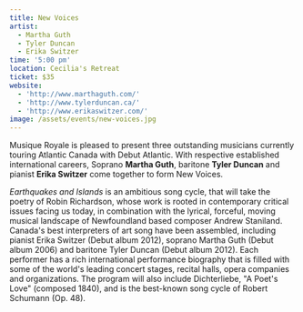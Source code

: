 ```yaml
---
title: New Voices
artist:
  - Martha Guth
  - Tyler Duncan
  - Erika Switzer
time: '5:00 pm'
location: Cecilia's Retreat
ticket: $35
website:
  - 'http://www.marthaguth.com/'
  - 'http://www.tylerduncan.ca/'
  - 'http://www.erikaswitzer.com/'
image: /assets/events/new-voices.jpg
---
```


Musique Royale is pleased to present three outstanding musicians currently touring Atlantic Canada with Debut Atlantic. With respective established international careers, Soprano **Martha Guth**, baritone **Tyler Duncan** and pianist **Erika Switzer** come together to form New Voices.

_Earthquakes and Islands_ is an ambitious song cycle, that will take the poetry of Robin Richardson, whose work is rooted in contemporary critical issues facing us today, in combination with the lyrical, forceful, moving musical landscape of Newfoundland based composer Andrew Staniland. Canada's best interpreters of art song have been assembled, including pianist Erika Switzer (Debut album 2012), soprano Martha Guth (Debut album 2006) and baritone Tyler Duncan (Debut album 2012). Each performer has a rich international performance biography that is filled with some of the world's leading concert stages, recital halls, opera companies and organizations. The program will also include Dichterliebe, "A Poet's Love" (composed 1840), and is the best-known song cycle of Robert Schumann (Op. 48).
